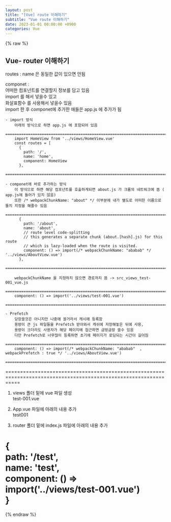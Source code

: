 ```yaml
---
layout: post
title: "[Vue] route 이해하기"
subtitle: "Vue route 이해하기"
date: 2023-01-01 00:00:00 +0900
categories: Vue
---
```

{% raw %}
## Vue- router 이해하기  
routes : name 은 동일한 값이 있으면 안됨  
  
componet :  
	어떠한 컴포넌트를 연결할지 정보를 담고 있음  
	import 를 해서 넣을수 있고  
	화살표함수 를 사용해서 넣을수 있음  
	import 한 후 componet에 추가한 애들은 app.js 에 추가가 됨  
  
	- import 방식  
		아래의 방식으로 하면 app.js 에 포함되어 있음  
		=================================================================================================================  
		import HomeView from '../views/HomeView.vue'  
		const routes = [  
		  {  
			path: '/',  
			name: 'home',  
			component: HomeView  
		  },  
		=================================================================================================================  
  
	- componet에 바로 추가하는 방식  
		이 방식으로 하면 해당 컴포넌트를 호출하게되면 about.js 가 크롬의 네트워크에 뜸 ( app.js에 들어가 있지 않음)  
		또한 /* webpackChunkName: "about" */ 이부분에 내가 별도로 어떠한 이름으로 뜰지 지정을 해줄수 있음  
		=================================================================================================================  
		  {  
			path: '/about',  
			name: 'about',  
			// route level code-splitting  
			// this generates a separate chunk (about.[hash].js) for this route  
			// which is lazy-loaded when the route is visited.  
			component: () => import(/* webpackChunkName: "ababab" */ '../views/AboutView.vue')  
		  },  
		=================================================================================================================  
  
		webpackChunkName 을 지정하지 않으면 경로까지 뜸 -> src_views_test-001_vue.js  
		=================================================================================================================  
		component: () => import('../views/test-001.vue')  
		=================================================================================================================  
  
	- Prefetch  
		당장쓸것은 아니지만 나중에 쓸거라서 캐시에 등록함  
		용량이 큰 js 파일들을 Prefetch 받아와서 캐쉬에 저장해놓은 뒤에 사용,  
		용량이 크더라도 사용자가 해당 페이지에 접근하면 금방금방 쓸수 있음  
		다만 Prefetch로 너무많이 등록하면 초기에 페이지가 로딩되는 시간이 길어짐  
		=================================================================================================================  
		component: () => import(/* webpackChunkName: "ababab"  , webpackPrefetch : true */ '../views/AboutView.vue')  
		=================================================================================================================  
  
=================================================================================================================  
1. views 폴더 밑에 vue 파일 생성  
	test-001.vue  
  
2. App.vue 파일에 아래의 내용 추가  
	<router-link to="/test">test001</router-link>  
  
3. router 폴더 밑에 index.js 파일에 아래의 내용 추가  
  
  {  
    path: '/test',  
    name: 'test',  
    component: () => import('../views/test-001.vue')  
  }  
 =================================================================================================================  

{% endraw %}
